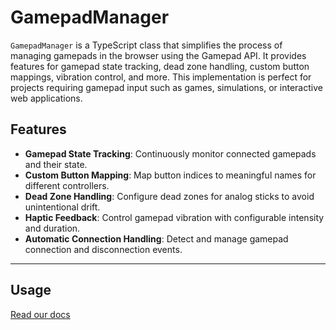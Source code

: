 # GamepadManager

`GamepadManager` is a TypeScript class that simplifies the process of managing gamepads in the browser using the Gamepad API. It provides features for gamepad state tracking, dead zone handling, custom button mappings, vibration control, and more. This implementation is perfect for projects requiring gamepad input such as games, simulations, or interactive web applications.

## Features

- **Gamepad State Tracking**: Continuously monitor connected gamepads and their state.
- **Custom Button Mapping**: Map button indices to meaningful names for different controllers.
- **Dead Zone Handling**: Configure dead zones for analog sticks to avoid unintentional drift.
- **Haptic Feedback**: Control gamepad vibration with configurable intensity and duration.
- **Automatic Connection Handling**: Detect and manage gamepad connection and disconnection events.

---

## Usage

[Read our docs](https://gamepadwrapper.nooobtimex.me/docs)
